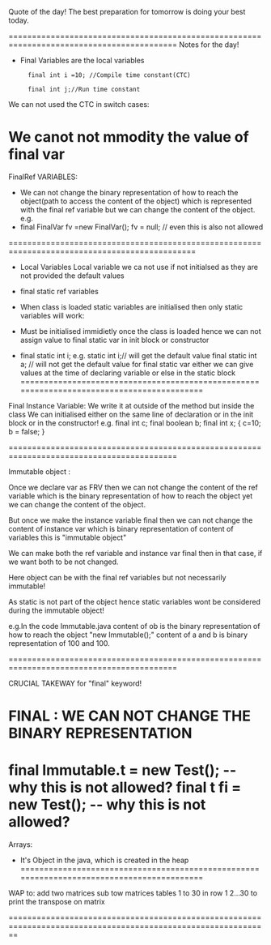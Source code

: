 Quote of the day! The best preparation for tomorrow is doing your best today.

==========================================================================================
Notes for the day!

- Final Variables
        are the local variables

        final int i =10; //Compile time constant(CTC)

        final int j;//Run time constant

 We can not used the CTC in switch cases:   

 We canot not mmodity the value of final var
==============================================================================================

FinalRef VARIABLES:
- We can not change the binary representation of how to reach the object(path to access the content of the object) which is represented with the final ref variable but we can change the content of the object.
e.g.
- final FinalVar fv =new FinalVar();
  fv = null; // even this is also not allowed  

==============================================================================================


- Local Variables
  Local variable we ca not use if not initialsed as they are not provided the default values

- final static ref variables
- When class is loaded static variables are initialised then only static variables will work:
- Must be initialised immidietly once the class is loaded hence we can not assign value to final static var in init block or constructor

- final static int i; 
e.g.
static int i;// will get the default value
final static int a; // will not get the default value
for final static var either we can give values at the time of declaring variable or else in the static block
==========================================================================================


Final Instance Variable:
We write it at outside of the method but inside the class
We can initialised either on the same line of declaration or in the init block or in the constructor!
e.g.
final int c;
final boolean b;
final int x; 
{
    c=10;
    b = false;
 }

==========================================================================================

 Immutable object :

 Once we declare var as FRV then we can not change the content of the ref variable which is the binary representation of how to reach the object yet we can change the content of the object.

 But once we make the instance variable final then we can not change the content of instance var which is binary representation of content of variables this is "immutable object"

 We can make both the ref variable and instance var final then in that case, if we want both to be not changed. 

Here object can be with the final ref variables but not necessarily immutable! 

As static is not part of the object hence static variables wont be considered during the immutable object!

e.g.In the code Immutable.java
content of ob is the binary representation of how to reach the object "new Immutable();"
content of a and b is binary representation of 100 and 100.

==========================================================================================

CRUCIAL TAKEWAY for "final" keyword!

FINAL : WE CAN NOT CHANGE THE BINARY REPRESENTATION 
==========================================================================================

final Immutable.t = new Test(); -- why this is not allowed?
final t fi = new Test(); -- why this is not allowed?
==========================================================================================

Arrays:
- It's Object in the java, which is created in the heap
==========================================================================================

WAP to:
add two matrices
sub tow matrices
tables 1 to 30 in row 1 2...30
to print the transpose on matrix

==============================================================================================================

